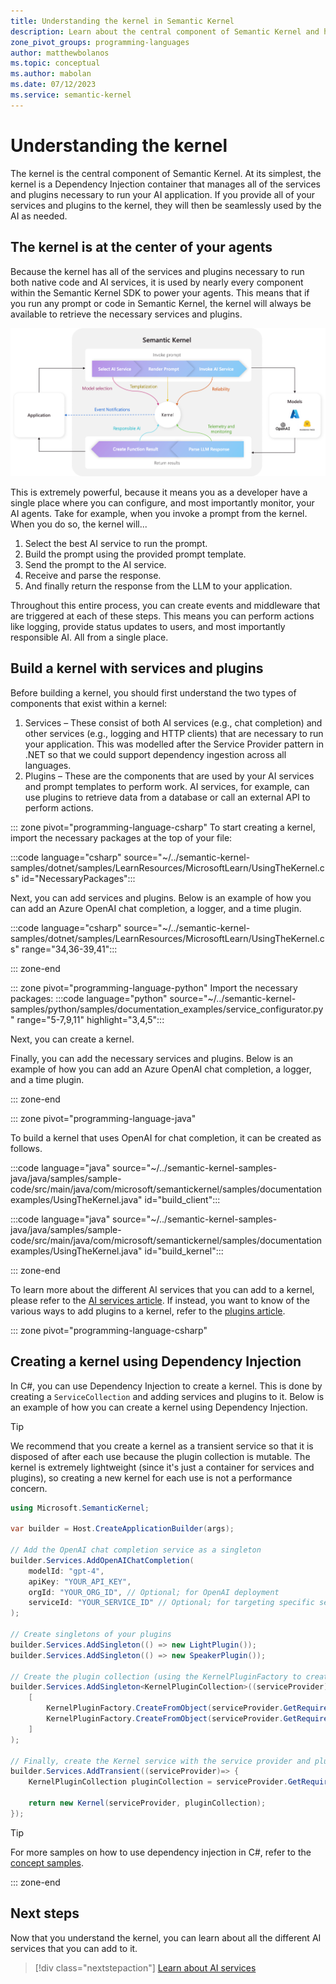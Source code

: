 ```yaml
---
title: Understanding the kernel in Semantic Kernel
description: Learn about the central component of Semantic Kernel and how it works
zone_pivot_groups: programming-languages
author: matthewbolanos
ms.topic: conceptual
ms.author: mabolan
ms.date: 07/12/2023
ms.service: semantic-kernel
---
```


# Understanding the kernel

The kernel is the central component of Semantic Kernel. At its simplest, the kernel is a Dependency Injection container that manages all of the services and plugins necessary to run your AI application. If you provide all of your services and plugins to the kernel, they will then be seamlessly used by the AI as needed.

## The kernel is at the center of your agents
Because the kernel has all of the services and plugins necessary to run both native code and AI services, it is used by nearly every component within the Semantic Kernel SDK to power your agents. This means that if you run any prompt or code in Semantic Kernel, the kernel will always be available to retrieve the necessary services and plugins.

![The kernel is at the center of everything in Semantic Kernel](../media/the-kernel-is-at-the-center-of-everything.png)

This is extremely powerful, because it means you as a developer have a single place where you can configure, and most importantly monitor, your AI agents. Take for example, when you invoke a prompt from the kernel. When you do so, the kernel will...
1. Select the best AI service to run the prompt.
2. Build the prompt using the provided prompt template.
3. Send the prompt to the AI service.
4. Receive and parse the response.
5. And finally return the response from the LLM to your application.

Throughout this entire process, you can create events and middleware that are triggered at each of these steps. This means you can perform actions like logging, provide status updates to users, and most importantly responsible AI. All from a single place.

## Build a kernel with services and plugins
Before building a kernel, you should first understand the two types of components that exist within a kernel:
1. Services – These consist of both AI services (e.g., chat completion) and other services (e.g., logging and HTTP clients) that are necessary to run your application. This was modelled after the Service Provider pattern in .NET so that we could support dependency ingestion across all languages.
2. Plugins – These are the components that are used by your AI services and prompt templates to perform work. AI services, for example, can use plugins to retrieve data from a database or call an external API to perform actions.

::: zone pivot="programming-language-csharp"
To start creating a kernel, import the necessary packages at the top of your file:

:::code language="csharp" source="~/../semantic-kernel-samples/dotnet/samples/LearnResources/MicrosoftLearn/UsingTheKernel.cs" id="NecessaryPackages":::

Next, you can add services and plugins. Below is an example of how you can add an Azure OpenAI chat completion, a logger, and a time plugin.

:::code language="csharp" source="~/../semantic-kernel-samples/dotnet/samples/LearnResources/MicrosoftLearn/UsingTheKernel.cs" range="34,36-39,41":::

::: zone-end

::: zone pivot="programming-language-python"
Import the necessary packages:
:::code language="python" source="~/../semantic-kernel-samples/python/samples/documentation_examples/service_configurator.py" range="5-7,9,11" highlight="3,4,5":::

Next, you can create a kernel.

Finally, you can add the necessary services and plugins. Below is an example of how you can add an Azure OpenAI chat completion, a logger, and a time plugin.

::: zone-end


::: zone pivot="programming-language-java"

To build a kernel that uses OpenAI for chat completion, it can be created as follows.

:::code language="java" source="~/../semantic-kernel-samples-java/java/samples/sample-code/src/main/java/com/microsoft/semantickernel/samples/documentationexamples/UsingTheKernel.java" id="build_client":::

:::code language="java" source="~/../semantic-kernel-samples-java/java/samples/sample-code/src/main/java/com/microsoft/semantickernel/samples/documentationexamples/UsingTheKernel.java" id="build_kernel":::

::: zone-end

To learn more about the different AI services that you can add to a kernel, please refer to the [AI services article](./ai-services.md). If instead, you want to know of the various ways to add plugins to a kernel, refer to the [plugins article](./plugins.md).


::: zone pivot="programming-language-csharp"
## Creating a kernel using Dependency Injection

In C#, you can use Dependency Injection to create a kernel. This is done by creating a `ServiceCollection` and adding services and plugins to it. Below is an example of how you can create a kernel using Dependency Injection.

> [!TIP]
> We recommend that you create a kernel as a transient service so that it is disposed of after each use because the plugin collection is mutable. The kernel is extremely lightweight (since it's just a container for services and plugins), so creating a new kernel for each use is not a performance concern.

```csharp
using Microsoft.SemanticKernel;

var builder = Host.CreateApplicationBuilder(args);

// Add the OpenAI chat completion service as a singleton
builder.Services.AddOpenAIChatCompletion(
    modelId: "gpt-4",
    apiKey: "YOUR_API_KEY",
    orgId: "YOUR_ORG_ID", // Optional; for OpenAI deployment
    serviceId: "YOUR_SERVICE_ID" // Optional; for targeting specific services within Semantic Kernel
);

// Create singletons of your plugins
builder.Services.AddSingleton(() => new LightPlugin());
builder.Services.AddSingleton(() => new SpeakerPlugin());

// Create the plugin collection (using the KernelPluginFactory to create plugins from objects)
builder.Services.AddSingleton<KernelPluginCollection>((serviceProvider) => 
    [
        KernelPluginFactory.CreateFromObject(serviceProvider.GetRequiredService<LightPlugin>()),
        KernelPluginFactory.CreateFromObject(serviceProvider.GetRequiredService<SpeakerPlugin>())
    ]
);

// Finally, create the Kernel service with the service provider and plugin collection
builder.Services.AddTransient((serviceProvider)=> {
    KernelPluginCollection pluginCollection = serviceProvider.GetRequiredService<KernelPluginCollection>();

    return new Kernel(serviceProvider, pluginCollection);
});
```

> [!TIP]
> For more samples on how to use dependency injection in C#, refer to the [concept samples](../get-started/detailed-samples.md#dependency-injection).

::: zone-end

## Next steps
Now that you understand the kernel, you can learn about all the different AI services that you can add to it.

> [!div class="nextstepaction"]
> [Learn about AI services](./ai-services/index.md)
